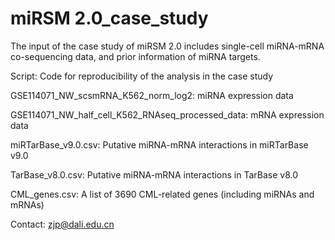 # miRSM 2.0_case_study
The input of the case study of miRSM 2.0 includes single-cell miRNA-mRNA co-sequencing data, and prior information of miRNA targets.

Script: Code for reproducibility of the analysis in the case study

GSE114071_NW_scsmRNA_K562_norm_log2: miRNA expression data

GSE114071_NW_half_cell_K562_RNAseq_processed_data: mRNA expression data

miRTarBase_v9.0.csv: Putative miRNA-mRNA interactions in miRTarBase v9.0

TarBase_v8.0.csv: Putative miRNA-mRNA interactions in TarBase v8.0

CML_genes.csv: A list of 3690 CML-related genes (including miRNAs and mRNAs)

Contact: zjp@dali.edu.cn
